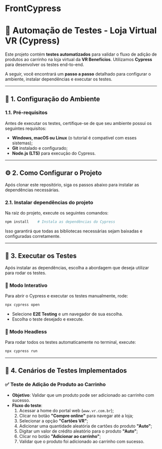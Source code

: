 # FrontCypress
# 🚀 Automação de Testes - Loja Virtual VR (Cypress)

Este projeto contém **testes automatizados** para validar o fluxo de adição de produtos ao carrinho na loja virtual da **VR Benefícios**. Utilizamos **Cypress** para desenvolver os testes end-to-end.

A seguir, você encontrará um **passo a passo** detalhado para configurar o ambiente, instalar dependências e executar os testes.

---

## 📌 1. Configuração do Ambiente

### 1.1. Pré-requisitos

Antes de executar os testes, certifique-se de que seu ambiente possui os seguintes requisitos:

- **Windows, macOS ou Linux** (o tutorial é compatível com esses sistemas);
- **Git** instalado e configurado;
- **Node.js (LTS)** para execução do Cypress.

---

## ⚙️ 2. Como Configurar o Projeto

Após clonar este repositório, siga os passos abaixo para instalar as dependências necessárias.

### 2.1. Instalar dependências do projeto

Na raiz do projeto, execute os seguintes comandos:

```bash
npm install    # Instala as dependências do Cypress
```

Isso garantirá que todas as bibliotecas necessárias sejam baixadas e configuradas corretamente.

---

## 🚀 3. Executar os Testes

Após instalar as dependências, escolha a abordagem que deseja utilizar para rodar os testes.

### 🔹 **Modo Interativo**

Para abrir o Cypress e executar os testes manualmente, rode:

```bash
npx cypress open
```

- Selecione **E2E Testing** e um navegador de sua escolha.
- Escolha o teste desejado e execute.

### 🔹 **Modo Headless**

Para rodar todos os testes automaticamente no terminal, execute:

```bash
npx cypress run
```

---

## 🧪 4. Cenários de Testes Implementados

### ✅ **Teste de Adição de Produto ao Carrinho**

- **Objetivo**: Validar que um produto pode ser adicionado ao carrinho com sucesso.
- **Fluxo do teste**:
  1. Acessar a home do portal web (`www.vr.com.br`);
  2. Clicar no botão **"Compre online"** para navegar até a loja;
  3. Selecionar a opção **"Cartões VR"**;
  4. Adicionar uma quantidade aleatória de cartões do produto **"Auto"**;
  5. Digitar um valor de crédito aleatório para o produto **"Auto"**;
  6. Clicar no botão **"Adicionar ao carrinho"**;
  7. Validar que o produto foi adicionado ao carrinho com sucesso.

